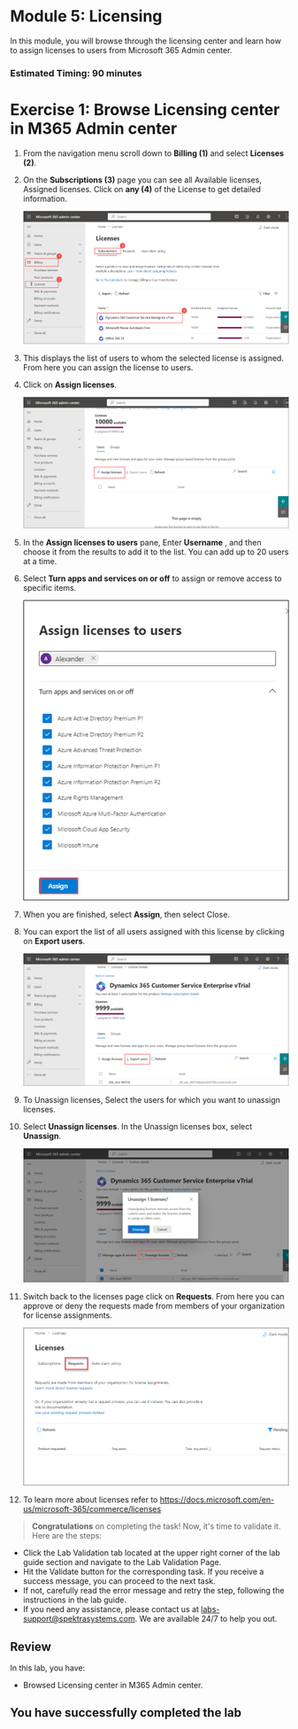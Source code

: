 # Module 5: Licensing 

In this module, you will browse through the licensing center and learn how to assign licenses to users from Microsoft 365 Admin center.

### Estimated Timing: 90 minutes

# Exercise 1: Browse Licensing center in M365 Admin center 

1. From the navigation menu scroll down to  **Billing (1)** and select **Licenses (2)**.
   
1. On the **Subscriptions (3)** page you can see all Available licenses, Assigned licenses. Click on **any (4)** of the License to get detailed information.

   ![](Images/ms900L5I1.png)

1. This displays the list of users to whom the selected license is assigned. From here you can assign the license to users.

1. Click on **Assign licenses**.

   ![](Images/ms900L5I2.png)

1. In the **Assign licenses to users** pane, Enter **Username** <inject key="AzureAdUserEmail"></inject>, and then choose it from the results to add it to the list. You can add up to 20 users at a time.

1. Select **Turn apps and services on or off** to assign or remove access to specific items.
   
   ![](Images/img131.png)

1. When you are finished, select **Assign**, then select Close.

1. You can export the list of all users assigned with this license by clicking on **Export users**.

   ![](Images/ms900L5I3.png)

1. To Unassign licenses, Select the users for which you want to unassign licenses.

1. Select **Unassign licenses**. In the Unassign licenses box, select **Unassign**.

   ![](Images/ms900L5I4.png)

1. Switch back to the licenses page click on **Requests**. From here you can approve or deny the requests made from members of your organization for license assignments.

    ![](Images/License2.png)

1. To learn more about licenses refer to  https://docs.microsoft.com/en-us/microsoft-365/commerce/licenses

> **Congratulations** on completing the task! Now, it's time to validate it. Here are the steps:
- Click the Lab Validation tab located at the upper right corner of the lab guide section and navigate to the Lab Validation Page.
- Hit the Validate button for the corresponding task. If you receive a success message, you can proceed to the next task. 
- If not, carefully read the error message and retry the step, following the instructions in the lab guide.
- If you need any assistance, please contact us at labs-support@spektrasystems.com. We are available 24/7 to help you out.

## Review

In this lab, you have:

- Browsed Licensing center in M365 Admin center.

## You have successfully completed the lab
